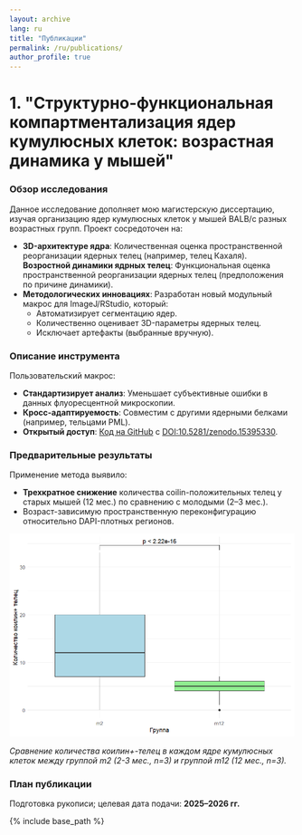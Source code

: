 ```yaml
---
layout: archive
lang: ru
title: "Публикации"
permalink: /ru/publications/
author_profile: true
---
```


# 1. "Структурно-функциональная компартментализация ядер кумулюсных клеток: возрастная динамика у мышей"

### Обзор исследования
Данное исследование дополняет мою магистерскую диссертацию, изучая организацию ядер кумулюсных клеток у мышей BALB/c разных возрастных групп. Проект сосредоточен на:

- **3D-архитектуре ядра**: Количественная оценка пространственной реорганизации ядерных телец (например, телец Кахаля).
  **Возростной динамики ядрных телец**: Функциональная оценка пространственной реорганизации ядерных телец (предположения по причине динамики).
- **Методологических инновациях**: Разработан новый модульный макрос для ImageJ/RStudio, который:
  - Автоматизирует сегментацию ядер.
  - Количественно оценивает 3D-параметры ядерных телец.
  - Исключает артефакты (выбранные вручную).

### Описание инструмента
Пользовательский макрос:
- **Стандартизирует анализ**: Уменьшает субъективные ошибки в данных флуоресцентной микроскопии.
- **Кросс-адаптируемость**: Совместим с другими ядерными белками (например, тельцами PML).
- **Открытый доступ**: [Код на GitHub](https://github.com/nicimov/3Dnucleus_data) с [DOI:10.5281/zenodo.15395330](https://doi.org/10.5281/zenodo.15395330).

### Предварительные результаты
Применение метода выявило:
- **Трехкратное снижение** количества coilin-положительных телец у старых мышей (12 мес.) по сравнению с молодыми (2–3 мес.).
- Возраст-зависимую пространственную переконфигурацию относительно DAPI-плотных регионов.

![Workflow2](/images/Rplot.png)

*Сравнение количества коилин+-телец в каждом ядре кумулюсных клеток между группой m2 (2-3 мес., n=3) и группой m12 (12 мес., n=3).*

### План публикации
Подготовка рукописи; целевая дата подачи: **2025–2026 гг.**
<!-- {% if site.author.googlescholar %}
  <div class="wordwrap">You can also find my articles on <a href="{{site.author.googlescholar}}">my Google Scholar profile</a>.</div>
{% endif %} -->

{% include base_path %}

<!-- New style rendering if publication categories are defined -->

<!--
{% if site.publication_category %}
  {% for category in site.publication_category  %}
    {% assign title_shown = false %}
    {% for post in site.publications reversed %}
      {% if post.category != category[0] %}
        {% continue %}
      {% endif %}
      {% unless title_shown %}
        <h2>{{ category[1].title }}</h2><hr />
        {% assign title_shown = true %}
      {% endunless %}
      {% include archive-single.html %}
    {% endfor %}
  {% endfor %}
{% else %}
  {% for post in site.publications reversed %}
    {% include archive-single.html %}
  {% endfor %}
{% endif %}
-->


